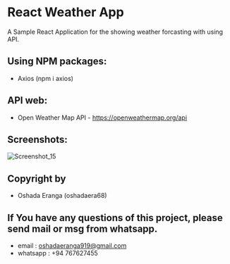 # React Weather App

A Sample React Application for the showing weather forcasting with using API.

## Using NPM packages:
- Axios (npm i axios)

## API web:
- Open Weather Map API - https://openweathermap.org/api

## Screenshots:
![Screenshot_15](https://user-images.githubusercontent.com/90706926/209849744-f13b5d52-ac2d-4a81-8fcb-0c4368575759.png)

## Copyright by
- Oshada Eranga (oshadaera68)

## If You have any questions of this project, please send mail or msg from whatsapp.
- email : oshadaeranga919@gmail.com
- whatsapp : +94 767627455

